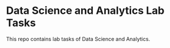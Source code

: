 # Data Science and Analytics Lab Tasks 
This repo contains lab tasks of Data Science and Analytics.
